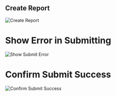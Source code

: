

## Create Report

![Create Report](https://res.cloudinary.com/dxov7pk4a/image/upload/v1696290984/SIR%20Images/Create_Report_lwcw2b.png)

# Show Error in Submitting 

![Show Submit Error](https://res.cloudinary.com/dxov7pk4a/image/upload/v1696290984/SIR%20Images/Show_Error_in_Submitting_sohwyp.png)

# Confirm Submit Success
![Confirm Submit Success](https://res.cloudinary.com/dxov7pk4a/image/upload/v1696290984/SIR%20Images/Confirm_Submit_Success_In_Detail_Page_air3ng.png)

